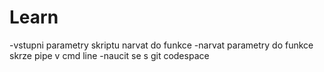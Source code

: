 
# Learn
-vstupni parametry skriptu narvat do funkce
-narvat parametry do funkce skrze pipe v cmd line
-naucit se s git codespace